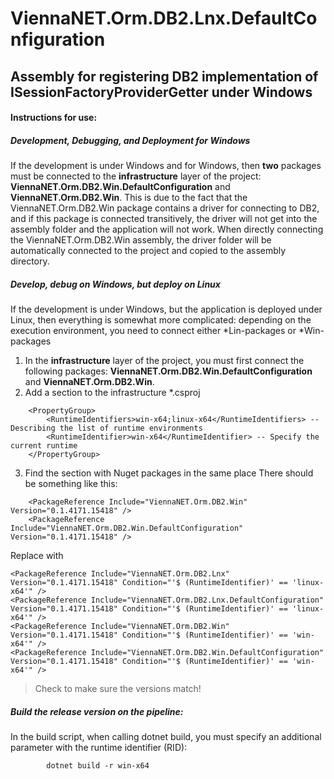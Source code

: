 # ViennaNET.Orm.DB2.Lnx.DefaultConfiguration
## Assembly for registering DB2 implementation of ISessionFactoryProviderGetter under **Windows**

#### Instructions for use:

##### Development, Debugging, and Deployment for Windows
If the development is under Windows and for Windows, then **two** packages must be connected to the **infrastructure** layer of the project: **ViennaNET.Orm.DB2.Win.DefaultConfiguration** and **ViennaNET.Orm.DB2.Win**.
This is due to the fact that the ViennaNET.Orm.DB2.Win package contains a driver for connecting to DB2, and if this package is connected transitively, the driver will not get into the assembly folder and the application will not work.
When directly connecting the ViennaNET.Orm.DB2.Win assembly, the driver folder will be automatically connected to the project and copied to the assembly directory.

##### Develop, debug on Windows, but deploy on Linux
If the development is under Windows, but the application is deployed under Linux, then everything is somewhat more complicated: depending on the execution environment, you need to connect either *Lin-packages or *Win-packages
1. In the **infrastructure** layer of the project, you must first connect the following packages: **ViennaNET.Orm.DB2.Win.DefaultConfiguration** and **ViennaNET.Orm.DB2.Win**.
2. Add a section to the infrastructure *.csproj

```
	<PropertyGroup>
		<RuntimeIdentifiers>win-x64;linux-x64</RuntimeIdentifiers> -- Describing the list of runtime environments
		<RuntimeIdentifier>win-x64</RuntimeIdentifier> -- Specify the current runtime
	</PropertyGroup>
```

3. Find the section with Nuget packages in the same place
There should be something like this:

```
	<PackageReference Include="ViennaNET.Orm.DB2.Win" Version="0.1.4171.15418" />
	<PackageReference Include="ViennaNET.Orm.DB2.Win.DefaultConfiguration" Version="0.1.4171.15418" />
```

Replace with

```
<PackageReference Include="ViennaNET.Orm.DB2.Lnx" Version="0.1.4171.15418" Condition="'$ (RuntimeIdentifier)' == 'linux-x64'" />
<PackageReference Include="ViennaNET.Orm.DB2.Lnx.DefaultConfiguration" Version="0.1.4171.15418" Condition="'$ (RuntimeIdentifier)' == 'linux-x64'" />
<PackageReference Include="ViennaNET.Orm.DB2.Win" Version="0.1.4171.15418" Condition="'$ (RuntimeIdentifier)' == 'win-x64'" />
<PackageReference Include="ViennaNET.Orm.DB2.Win.DefaultConfiguration" Version="0.1.4171.15418" Condition="'$ (RuntimeIdentifier)' == 'win-x64'" />
```

> Check to make sure the versions match!

##### Build the release version on the pipeline:

In the build script, when calling dotnet build, you must specify an additional parameter with the runtime identifier (RID):

```
		dotnet build -r win-x64
```		
